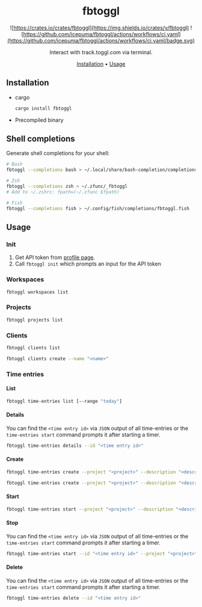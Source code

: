 <div align="center">

# fbtoggl

![https://crates.io/crates/fbtoggl](https://img.shields.io/crates/v/fbtoggl)
![https://github.com/icepuma/fbtoggl/actions/workflows/ci.yaml](https://github.com/icepuma/fbtoggl/actions/workflows/ci.yaml/badge.svg)

Interact with track.toggl.com via terminal.

[Installation](#installation) •
[Usage](#usage)

</div>

## Installation
* cargo
  ```bash
  cargo install fbtoggl
  ```
* Precompiled binary

## Shell completions

Generate shell completions for your shell:

```bash
# Bash
fbtoggl --completions bash > ~/.local/share/bash-completion/completions/fbtoggl

# Zsh
fbtoggl --completions zsh > ~/.zfunc/_fbtoggl
# Add to ~/.zshrc: fpath=(~/.zfunc $fpath)

# Fish
fbtoggl --completions fish > ~/.config/fish/completions/fbtoggl.fish
```

## Usage

### Init
1. Get API token from [profile page](https://track.toggl.com/profile).
2. Call `fbtoggl init` which prompts an input for the API token

### Workspaces
```bash
fbtoggl workspaces list
```

### Projects
```bash
fbtoggl projects list
```

### Clients
```bash
fbtoggl clients list
```

```bash
fbtoggl clients create --name "<name>"
```

### Time entries

#### List
```bash
fbtoggl time-entries list [--range "today"]
```

#### Details
You can find the `<time entry id>` via `JSON` output of all time-entries
or the `time-entries start` command prompts it after starting a timer.

```bash
fbtoggl time-entries details --id "<time entry id>"
```

#### Create
```bash
fbtoggl time-entries create --project "<project>" --description "<description>" --start "today at 6am" --duration "8 hours" [--lunch-break]
```

```bash
fbtoggl time-entries create --project "<project>" --description "<description>" --start "today at 6am" --end "today at 6pm" [--lunch-break]
```

#### Start
```bash
fbtoggl time-entries start --project "<project>" --description "<description>"
```

#### Stop
You can find the `<time entry id>` via `JSON` output of all time-entries
or the `time-entries start` command prompts it after starting a timer.

```bash
fbtoggl time-entries start --id "<time entry id>" --project "<project>" --description "<description>"
```

#### Delete
You can find the `<time entry id>` via `JSON` output of all time-entries
or the `time-entries start` command prompts it after starting a timer.

```bash
fbtoggl time-entries delete --id "<time entry id>"
```
